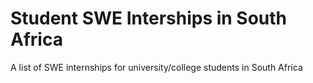 # Student SWE Interships in South Africa
A list of SWE internships for university/college students in South Africa
